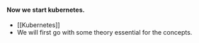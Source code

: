#### Now we start kubernetes.
- [[Kubernetes]]
- We will first go with some theory essential for the concepts.